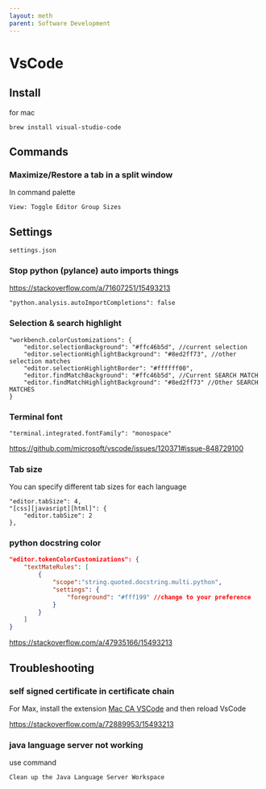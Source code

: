 ```yaml
---
layout: meth
parent: Software Development
---
```


# VsCode

## Install

for mac

```
brew install visual-studio-code
```

## Commands

### Maximize/Restore a tab in a split window

In command palette

`View: Toggle Editor Group Sizes`

## Settings 

`settings.json`

### Stop python (pylance) auto imports things

<https://stackoverflow.com/a/71607251/15493213>

```
"python.analysis.autoImportCompletions": false
```

### Selection & search highlight

```
"workbench.colorCustomizations": {
	"editor.selectionBackground": "#ffc46b5d", //current selection
	"editor.selectionHighlightBackground": "#8ed2ff73", //other selection matches
	"editor.selectionHighlightBorder": "#ffffff00",
	"editor.findMatchBackground": "#ffc46b5d", //Current SEARCH MATCH
	"editor.findMatchHighlightBackground": "#8ed2ff73" //Other SEARCH MATCHES
}
```

### Terminal font

```
"terminal.integrated.fontFamily": "monospace"
```

<https://github.com/microsoft/vscode/issues/120371#issue-848729100>

### Tab size

You can specify different tab sizes for each language

```
"editor.tabSize": 4,
"[css][javasript][html]": {
	"editor.tabSize": 2
},
```

### python docstring color

```json
"editor.tokenColorCustomizations": {
	"textMateRules": [
		{
			"scope":"string.quoted.docstring.multi.python",
			"settings": {
				"foreground": "#fff199" //change to your preference
			}
		}
	]
}
```

<https://stackoverflow.com/a/47935166/15493213>

## Troubleshooting

### self signed certificate in certificate chain

For Max, install the extension [Mac CA VSCode](https://marketplace.visualstudio.com/items?itemName=linhmtran168.mac-ca-vscode) and then reload VsCode

<https://stackoverflow.com/a/72889953/15493213>

### java language server not working

use command

```
Clean up the Java Language Server Workspace
```


